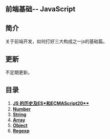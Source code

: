## 前端基础-- JavaScript

## 简介

关于前端开发，如何打好三大构成之一js的基础篇。

## 更新

不定期更新。

## 目录

1. **[JS 的历史及ES\*和ECMAScript20\*\*](#)**
2. **[Number](#)**
3. **[String](/3_string)**
4. **[Array](#)**
5. **[Object](#)**
6. **[Regexp](#)**

